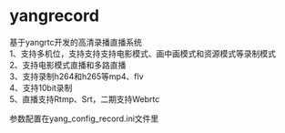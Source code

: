 # yangrecord
基于yangrtc开发的高清录播直播系统  
1、支持多机位，支持支持支持电影模式、画中画模式和资源模式等录制模式  
2、支持电影模式直播和多路直播  
3、支持录制h264和h265等mp4、flv  
4、支持10bit录制  
5、直播支持Rtmp、Srt，二期支持Webrtc  

参数配置在yang_config_record.ini文件里
